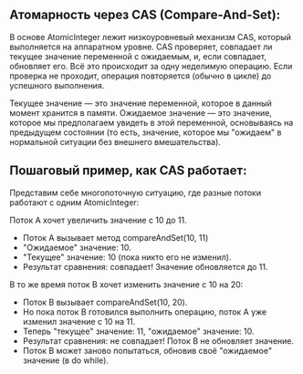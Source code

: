 ## Атомарность через CAS (Compare-And-Set):

В основе AtomicInteger лежит низкоуровневый механизм CAS, который выполняется на аппаратном уровне.
CAS проверяет, совпадает ли текущее значение переменной с ожидаемым, и, если совпадает, обновляет его. Всё это происходит за одну неделимую операцию.
Если проверка не проходит, операция повторяется (обычно в цикле) до успешного выполнения.

Текущее значение — это значение переменной, которое в данный момент хранится в памяти.
Ожидаемое значение — это значение, которое мы предполагаем увидеть в этой переменной, основываясь на предыдущем состоянии (то есть, значение, которое мы "ожидаем" в нормальной ситуации без внешнего вмешательства).


## Пошаговый пример, как CAS работает:
Представим себе многопоточную ситуацию, где разные потоки работают с одним AtomicInteger:

Поток А хочет увеличить значение с 10 до 11.

- Поток А вызывает метод compareAndSet(10, 11)
- "Ожидаемое" значение: 10.
- "Текущее" значение: 10 (пока никто его не изменил).
- Результат сравнения: совпадает! Значение обновляется до 11.

В то же время поток B хочет изменить значение с 10 на 20:

- Поток B вызывает compareAndSet(10, 20).
- Но пока поток B готовился выполнить операцию, поток А уже изменил значение с 10 на 11.
- Теперь "текущее" значение: 11, "ожидаемое" значение: 10.
- Результат сравнения: не совпадает! Поток B не обновляет значение.
- Поток B может заново попытаться, обновив своё "ожидаемое" значение (в do while).


